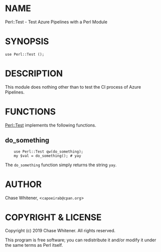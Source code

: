 # NAME

Perl::Test - Test Azure Pipelines with a Perl Module

# SYNOPSIS

    use Perl::Test ();

# DESCRIPTION

This module does nothing other than to test the CI process of Azure Pipelines.

# FUNCTIONS

[Perl::Test](https://metacpan.org/pod/Perl::Test) implements the following functions.

## do\_something

        use Perl::Test qw(do_something);
        my $val = do_something(); # yay

The `do_something` function simply returns the string `yay`.

# AUTHOR

Chase Whitener, <`capoeirab@cpan.org`>

# COPYRIGHT & LICENSE

Copyright (c) 2019 Chase Whitener. All rights reserved.

This program is free software; you can redistribute it and/or modify it
under the same terms as Perl itself.
